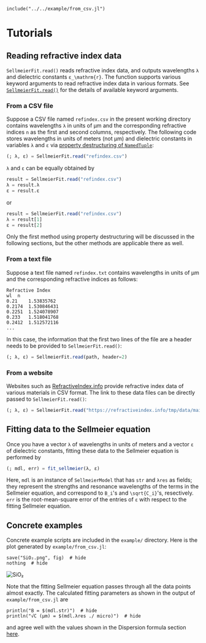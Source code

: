 ```@setup from_csv
include("../../example/from_csv.jl")
```

# Tutorials

## Reading refractive index data
`SellmeierFit.read()` reads refractive index data, and outputs wavelengths ``λ`` and dielectric constants ``ε_\mathrm{r}``.  The function supports various keyword arguments to read refractive index data in various formats.  See [`SellmeierFit.read()`](@ref) for the details of available keyword arguments.

### From a CSV file
Suppose a CSV file named `refindex.csv` in the present working directory contains wavelengths ``λ`` in units of µm and the corresponding refractive indices ``n`` as the first and second columns, respectively.  The following code stores wavelengths in units of meters (not µm) and dielectric constants in variables `λ` and `ε` via [property destructuring of `NamedTuple`](https://julialang.org/blog/2021/11/julia-1.7-highlights/#property_destructuring):

```julia
(; λ, ε) = SellmeierFit.read("refindex.csv")
```

`λ` and `ε` can be equally obtained by

```julia
result = SellmeierFit.read("refindex.csv")
λ = result.λ
ε = result.ε
```

or

```julia
result = SellmeierFit.read("refindex.csv")
λ = result[1]
ε = result[2]
```

Only the first method using property destructuring will be discussed in the following sections, but the other methods are applicable there as well.

### From a text file
Suppose a text file named `refindex.txt` contains wavelengths in units of µm and the corresponding refractive indices as follows:

```
Refractive Index
wl 	n
0.21	1.53835762
0.2174	1.530846431
0.2251	1.524078907
0.233	1.518041768
0.2412	1.512572116
...
```

In this case, the information that the first two lines of the file are a header needs to be provided to `SellmeierFit.read()`:

```julia
(; λ, ε) = SellmeierFit.read(path, header=2)
```

### From a website
Websites such as [RefractiveIndex.info](https://refractiveindex.info) provide refractive index data of various materials in CSV format.  The link to these data files can be directly passed to `SellmeierFit.read()`:

```julia
(; λ, ε) = SellmeierFit.read("https://refractiveindex.info/tmp/data/main/SiO2/Malitson.csv")
```

## Fitting data to the Sellmeier equation
Once you have a vector `λ` of wavelengths in units of meters and a vector `ε` of dielectric constants, fitting these data to the Sellmeier equation is performed by

```julia
(; mdl, err) = fit_sellmeier(λ, ε)
```

Here, `mdl` is an instance of `SellmeierModel` that has `str` and `λres` as fields; they represent the strengths and resonance wavelengths of the terms in the Sellmeier equation, and correspond to ``B_i``'s and ``\sqrt{C_i}``'s, resectively.  `err` is the root-mean-square error of the entries of `ε` with respect to the fitting Sellmeier equation.

## Concrete examples
Concrete example scripts are included in the `example/` directory.  Here is the plot generated by `example/from_csv.jl`:

```@example from_csv
save("SiO₂.png", fig)  # hide
nothing  # hide
```
![SiO₂](SiO₂.png)

Note that the fitting Sellmeier equation passes through all the data points almost exactly.  The calculated fitting parameters as shown in the output of `example/from_csv.jl` are

```@example from_csv
println("B = $(mdl.str)")  # hide
println("√C (µm) = $(mdl.λres ./ micro)")  # hide
```

and agree well with the values shown in the Dispersion formula section [here](https://refractiveindex.info/?shelf=main&book=SiO2&page=Malitson).
